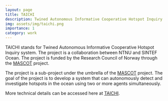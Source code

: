 ```yaml
---
layout: page
title: TAICHI
description: Twined Autonomous Informative Cooperative Hotspot Inquiry system
img: assets/img/taichi.png
importance: 1
category: work
---
```


TAICHI stands for Twined Autonomous Informative Cooperative Hotspot Inquiry system. The project is a collaboration between NTNU and SINTEF Ocean. The project is funded by the Research Council of Norway through the [MASCOT](https://wiki.math.ntnu.no/mascot) project.

The project is a sub-project under the umbrella of the [MASCOT](https://wiki.math.ntnu.no/mascot) project. The goal of the project is to develop a system that can autonomously detect and investigate hotspots in the ocean using two or more agents simultaneously. 


More technical details can be accessed here at [TAICHI](https://mascot-ntnu.github.io/TAICHI/). 



